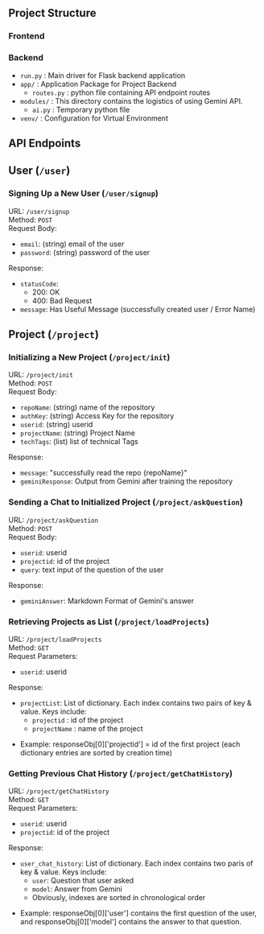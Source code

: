 ## Project Structure


### Frontend


### Backend
- `run.py` : Main driver for Flask backend application
- `app/` : Application Package for Project Backend
    - `routes.py`
        : python file containing API endpoint routes
- `modules/` : This directory contains the logistics of using Gemini API.
    - `ai.py` : Temporary python file
- `venv/` : Configuration for Virtual Environment

## API Endpoints

## User (`/user`)

### Signing Up a New User (`/user/signup`)
URL: `/user/signup`\
Method: `POST`\
Request Body:
- `email`: (string) email of the user
- `password`: (string) password of the user

Response:
- `statusCode`: 
    - 200: OK
    - 400: Bad Request
- `message`: Has Useful Message (successfully created user / Error Name)


## Project (`/project`)

### Initializing a New Project (`/project/init`)
URL: `/project/init`\
Method: `POST`\
Request Body:
- `repoName`: (string) name of the repository
- `authKey`: (string) Access Key for the repository
- `userid`: (string) userid
- `projectName`: (string) Project Name
- `techTags`: (list) list of technical Tags

Response:
- `message`: "successfully read the repo {repoName}"
- `geminiResponse`: Output from Gemini after training the repository


### Sending a Chat to Initialized Project (`/project/askQuestion`)
URL: `/project/askQuestion`\
Method: `POST`\
Request Body:
- `userid`: userid
- `projectid`: id of the project
- `query`: text input of the question of the user

Response:
- `geminiAnswer`: Markdown Format of Gemini's answer

### Retrieving Projects as List (`/project/loadProjects`)
URL: `/project/loadProjects`\
Method: `GET`\
Request Parameters:
- `userid`: userid

Response:
- `projectList`: List of dictionary. Each index contains two pairs of key & value. Keys include:
    - `projectid` : id of the project
    - `projectName` : name of the project
* Example: responseObj[0]['projectid'] = id of the first project (each dictionary entries are sorted by creation time)

### Getting Previous Chat History (`/project/getChatHistory`)
URL: `/project/getChatHistory`\
Method: `GET`\
Request Parameters:
- `userid`: userid
- `projectid`: id of the project


Response:
- `user_chat_history`: List of dictionary. Each index contains two paris of key & value. Keys include:
    - `user`: Question that user asked
    - `model`: Answer from Gemini
    * Obviously, indexes are sorted in chronological order
* Example: responseObj[0]['user'] contains the first question of the user, and responseObj[0]['model'] contains the answer to that question.